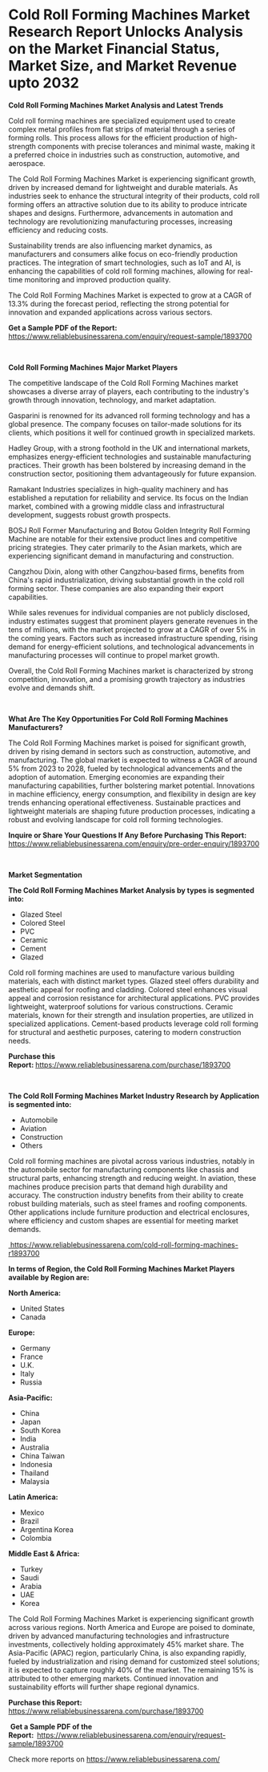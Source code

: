<p><h1>Cold Roll Forming Machines Market Research Report Unlocks Analysis on the Market Financial Status, Market Size, and Market Revenue upto 2032</h1></p><p><strong>Cold Roll Forming Machines Market Analysis and Latest Trends</strong></p>
<p><p>Cold roll forming machines are specialized equipment used to create complex metal profiles from flat strips of material through a series of forming rolls. This process allows for the efficient production of high-strength components with precise tolerances and minimal waste, making it a preferred choice in industries such as construction, automotive, and aerospace.</p><p>The Cold Roll Forming Machines Market is experiencing significant growth, driven by increased demand for lightweight and durable materials. As industries seek to enhance the structural integrity of their products, cold roll forming offers an attractive solution due to its ability to produce intricate shapes and designs. Furthermore, advancements in automation and technology are revolutionizing manufacturing processes, increasing efficiency and reducing costs.</p><p>Sustainability trends are also influencing market dynamics, as manufacturers and consumers alike focus on eco-friendly production practices. The integration of smart technologies, such as IoT and AI, is enhancing the capabilities of cold roll forming machines, allowing for real-time monitoring and improved production quality.</p><p>The Cold Roll Forming Machines Market is expected to grow at a CAGR of 13.3% during the forecast period, reflecting the strong potential for innovation and expanded applications across various sectors.</p></p>
<p><strong>Get a Sample PDF of the Report:&nbsp;</strong> <a href="https://www.reliablebusinessarena.com/enquiry/request-sample/1893700?utm_campaign=3535&utm_medium=2&utm_source=Github&utm_content=ia&utm_term=10042025&utm_id=cold-roll-forming-machines">https://www.reliablebusinessarena.com/enquiry/request-sample/1893700</a></p>
<p>&nbsp;</p>
<p><strong>Cold Roll Forming Machines Major Market Players</strong></p>
<p><p>The competitive landscape of the Cold Roll Forming Machines market showcases a diverse array of players, each contributing to the industry's growth through innovation, technology, and market adaptation.</p><p>Gasparini is renowned for its advanced roll forming technology and has a global presence. The company focuses on tailor-made solutions for its clients, which positions it well for continued growth in specialized markets.</p><p>Hadley Group, with a strong foothold in the UK and international markets, emphasizes energy-efficient technologies and sustainable manufacturing practices. Their growth has been bolstered by increasing demand in the construction sector, positioning them advantageously for future expansion.</p><p>Ramakant Industries specializes in high-quality machinery and has established a reputation for reliability and service. Its focus on the Indian market, combined with a growing middle class and infrastructural development, suggests robust growth prospects.</p><p>BOSJ Roll Former Manufacturing and Botou Golden Integrity Roll Forming Machine are notable for their extensive product lines and competitive pricing strategies. They cater primarily to the Asian markets, which are experiencing significant demand in manufacturing and construction.</p><p>Cangzhou Dixin, along with other Cangzhou-based firms, benefits from China's rapid industrialization, driving substantial growth in the cold roll forming sector. These companies are also expanding their export capabilities.</p><p>While sales revenues for individual companies are not publicly disclosed, industry estimates suggest that prominent players generate revenues in the tens of millions, with the market projected to grow at a CAGR of over 5% in the coming years. Factors such as increased infrastructure spending, rising demand for energy-efficient solutions, and technological advancements in manufacturing processes will continue to propel market growth. </p><p>Overall, the Cold Roll Forming Machines market is characterized by strong competition, innovation, and a promising growth trajectory as industries evolve and demands shift.</p></p>
<p>&nbsp;</p>
<p><strong>What Are The Key Opportunities For Cold Roll Forming Machines Manufacturers?</strong></p>
<p><p>The Cold Roll Forming Machines market is poised for significant growth, driven by rising demand in sectors such as construction, automotive, and manufacturing. The global market is expected to witness a CAGR of around 5% from 2023 to 2028, fueled by technological advancements and the adoption of automation. Emerging economies are expanding their manufacturing capabilities, further bolstering market potential. Innovations in machine efficiency, energy consumption, and flexibility in design are key trends enhancing operational effectiveness. Sustainable practices and lightweight materials are shaping future production processes, indicating a robust and evolving landscape for cold roll forming technologies.</p></p>
<p><strong>Inquire or Share Your Questions If Any Before Purchasing This Report:</strong> <a href="https://www.reliablebusinessarena.com/enquiry/pre-order-enquiry/1893700?utm_campaign=3535&utm_medium=2&utm_source=Github&utm_content=ia&utm_term=10042025&utm_id=cold-roll-forming-machines">https://www.reliablebusinessarena.com/enquiry/pre-order-enquiry/1893700</a></p>
<p>&nbsp;</p>
<p><strong>Market Segmentation</strong></p>
<p><strong>The Cold Roll Forming Machines Market Analysis by types is segmented into:</strong></p>
<p><ul><li>Glazed Steel</li><li>Colored Steel</li><li>PVC</li><li>Ceramic</li><li>Cement</li><li>Glazed</li></ul></p>
<p><p>Cold roll forming machines are used to manufacture various building materials, each with distinct market types. Glazed steel offers durability and aesthetic appeal for roofing and cladding. Colored steel enhances visual appeal and corrosion resistance for architectural applications. PVC provides lightweight, waterproof solutions for various constructions. Ceramic materials, known for their strength and insulation properties, are utilized in specialized applications. Cement-based products leverage cold roll forming for structural and aesthetic purposes, catering to modern construction needs.</p></p>
<p><strong>Purchase this Report:&nbsp;</strong><a href="https://www.reliablebusinessarena.com/purchase/1893700?utm_campaign=3535&utm_medium=2&utm_source=Github&utm_content=ia&utm_term=10042025&utm_id=cold-roll-forming-machines">https://www.reliablebusinessarena.com/purchase/1893700</a></p>
<p>&nbsp;</p>
<p><strong>The Cold Roll Forming Machines Market Industry Research by Application is segmented into:</strong></p>
<p><ul><li>Automobile</li><li>Aviation</li><li>Construction</li><li>Others</li></ul></p>
<p><p>Cold roll forming machines are pivotal across various industries, notably in the automobile sector for manufacturing components like chassis and structural parts, enhancing strength and reducing weight. In aviation, these machines produce precision parts that demand high durability and accuracy. The construction industry benefits from their ability to create robust building materials, such as steel frames and roofing components. Other applications include furniture production and electrical enclosures, where efficiency and custom shapes are essential for meeting market demands.</p></p>
<p><a href="https://www.reliablebusinessarena.com/cold-roll-forming-machines-r1893700?utm_campaign=3535&utm_medium=2&utm_source=Github&utm_content=ia&utm_term=10042025&utm_id=cold-roll-forming-machines">&nbsp;https://www.reliablebusinessarena.com/cold-roll-forming-machines-r1893700</a></p>
<p><strong>In terms of Region, the Cold Roll Forming Machines Market Players available by Region are:</strong></p>
<p>
    <p> <strong> North America: </strong>
        <ul>
            <li>United States</li>
            <li>Canada</li>
        </ul>
        </p> 
    <p> <strong> Europe: </strong>
        <ul>
            <li>Germany</li>
            <li>France</li>
            <li>U.K.</li>
            <li>Italy</li>
            <li>Russia</li>
        </ul>
        </p> 
    <p> <strong> Asia-Pacific: </strong>
        <ul>
            <li>China</li>
            <li>Japan</li>
            <li>South Korea</li>
            <li>India</li>
            <li>Australia</li>
            <li>China Taiwan</li>
            <li>Indonesia</li>
            <li>Thailand</li>
            <li>Malaysia</li>
        </ul>
        </p> 
    <p> <strong> Latin America: </strong>
        <ul>
            <li>Mexico</li>
            <li>Brazil</li>
            <li>Argentina Korea</li>
            <li>Colombia</li>
        </ul>
        </p> 
    <p> <strong> Middle East & Africa: </strong>
        <ul>
            <li>Turkey</li>
            <li>Saudi</li>
            <li>Arabia</li>
            <li>UAE</li>
            <li>Korea</li>
        </ul>
    </p>
    </p>
<p><p>The Cold Roll Forming Machines Market is experiencing significant growth across various regions. North America and Europe are poised to dominate, driven by advanced manufacturing technologies and infrastructure investments, collectively holding approximately 45% market share. The Asia-Pacific (APAC) region, particularly China, is also expanding rapidly, fueled by industrialization and rising demand for customized steel solutions; it is expected to capture roughly 40% of the market. The remaining 15% is attributed to other emerging markets. Continued innovation and sustainability efforts will further shape regional dynamics.</p></p>
<p><strong>Purchase this Report: </strong><a href="https://www.reliablebusinessarena.com/purchase/1893700?utm_campaign=3535&utm_medium=2&utm_source=Github&utm_content=ia&utm_term=10042025&utm_id=cold-roll-forming-machines">https://www.reliablebusinessarena.com/purchase/1893700</a></p>
<p>&nbsp;<strong>Get a Sample PDF of the Report:&nbsp;&nbsp;</strong><a href="https://www.reliablebusinessarena.com/enquiry/request-sample/1893700?utm_campaign=3535&utm_medium=2&utm_source=Github&utm_content=ia&utm_term=10042025&utm_id=cold-roll-forming-machines">https://www.reliablebusinessarena.com/enquiry/request-sample/1893700</a></p>
<p><strong></strong></p>
<p>Check more reports on <a href="https://www.reliablebusinessarena.com/?utm_campaign=3535&utm_medium=2&utm_source=Github&utm_content=ia&utm_term=10042025&utm_id=cold-roll-forming-machines">https://www.reliablebusinessarena.com/</a></p>